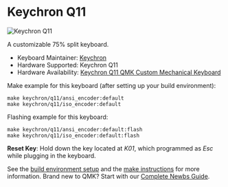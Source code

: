 # Keychron Q11

![Keychron Q11](https://i.imgur.com/fRZPpJNh.jpg)

A customizable 75% split keyboard.

* Keyboard Maintainer: [Keychron](https://github.com/keychron)
* Hardware Supported: Keychron Q11
* Hardware Availability: [Keychron Q11 QMK Custom Mechanical Keyboard](https://www.keychron.com/products/keychron-q11-qmk-custom-mechanical-keyboard)

Make example for this keyboard (after setting up your build environment):

    make keychron/q11/ansi_encoder:default
    make keychron/q11/iso_encoder:default

Flashing example for this keyboard:

    make keychron/q11/ansi_encoder:default:flash
    make keychron/q11/iso_encoder:default:flash

**Reset Key**: Hold down the key located at *K01*, which programmed as *Esc* while plugging in the keyboard.

See the [build environment setup](https://docs.qmk.fm/#/getting_started_build_tools) and the [make instructions](https://docs.qmk.fm/#/getting_started_make_guide) for more information. Brand new to QMK? Start with our [Complete Newbs Guide](https://docs.qmk.fm/#/newbs).